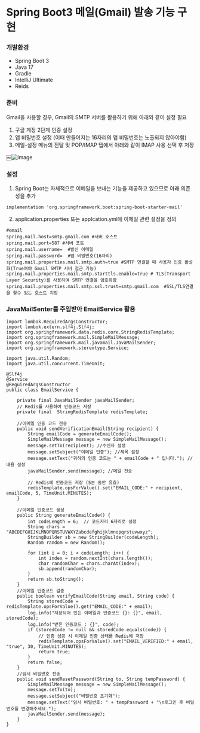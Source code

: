 # Spring Boot3 메일(Gmail) 발송 기능 구현

### 개발환경
- Spring Boot 3
- Java 17
- Gradle
- IntelliJ Ultimate
- Reids

### 준비
Gmail을 사용할 경우, Gmail의 SMTP 서버를 활용하기 위해 아래와 같이 설정 필요
1. 구글 계정 2단계 인증 설정
2. 앱 비밀번호 설정 (이때 만들어지는 16자리의 앱 비밀번호는 노출되지 않아야함)
3. 메일-설정 메뉴의 전달 및 POP/IMAP 탭에서 아래와 같이 IMAP 사용 선택 후 저장

￼![image](https://github.com/user-attachments/assets/ce05a721-d3cc-45ab-abc7-50fdbac9404a)

### 설정
1. Spring Boot는 자체적으로 이메일을 보내는 기능을 제공하고 있으므로 아래 의존성을 추가
```
implementation 'org.springframework.boot:spring-boot-starter-mail'
```
2. application.properties 또는 applcation.yml에 이메일 관련 설정을 정의
```
#email
spring.mail.host=smtp.gmail.com #서버 호스트
spring.mail.port=587 #서버 포트
spring.mail.username=  #발신 이메일
spring.mail.password=  #앱 비밀번호(16자리)
spring.mail.properties.mail.smtp.auth=true #SMTP 연결할 때 사용자 인증 활성화(True여야 Gmail SMTP 서버 접근 가능)
spring.mail.properties.mail.smtp.starttls.enable=true # TLS(Transport Layer Security)를 사용하여 SMTP 연결을 암호화함
spring.mail.properties.mail.smtp.ssl.trust=smtp.gmail.com  #SSL/TLS연결을 할수 있는 호스트 지정
```

### JavaMailSenter를 주입받아 EmailService 활용
```
import lombok.RequiredArgsConstructor;
import lombok.extern.slf4j.Slf4j;
import org.springframework.data.redis.core.StringRedisTemplate;
import org.springframework.mail.SimpleMailMessage;
import org.springframework.mail.javamail.JavaMailSender;
import org.springframework.stereotype.Service;

import java.util.Random;
import java.util.concurrent.TimeUnit;

@Slf4j
@Service
@RequiredArgsConstructor
public class EmailService {

    private final JavaMailSender javaMailSender;
    // Redis를 사용하여 인증코드 저장
    private final  StringRedisTemplate redisTemplate;

    //이메일 인증 코드 전송
    public void sendVerificationEmail(String recipient) {
        String emailCode = generateEmailCode();
        SimpleMailMessage message = new SimpleMailMessage();
        message.setTo(recipient); //수신자 설정
        message.setSubject("이메일 인증"); //제목 설정
        message.setText("귀하의 인증 코드는 " + emailCode + " 입니다."); //내용 설정
        javaMailSender.send(message); //메일 전송

        // Redis에 인증코드 저장 (5분 동안 유효)
        redisTemplate.opsForValue().set("EMAIL_CODE:" + recipient, emailCode, 5, TimeUnit.MINUTES);
    }

    //이메일 인증코드 생성
    public String generateEmailCode() {
        int codeLength = 6;  // 코드자리 6자리로 설정
        String chars = "ABCDEFGHIJKLMNOPQRSTUVWXYZabcdefghijklmnopqrstuvwxyz";
        StringBuilder sb = new StringBuilder(codeLength);
        Random random = new Random();

        for (int i = 0; i < codeLength; i++) {
            int index = random.nextInt(chars.length());
            char randomChar = chars.charAt(index);
            sb.append(randomChar);
        }
        return sb.toString();
    }
    //이메일 인증코드 검증
    public boolean verifyEmailCode(String email, String code) {
        String storedCode = redisTemplate.opsForValue().get("EMAIL_CODE:" + email);
        log.info("저장되어 있는 이메일과 인증코드 {}: {}", email, storedCode);
        log.info("받은 인증코드 : {}", code);
        if (storedCode != null && storedCode.equals(code)) {
            // 인증 성공 시 이메일 인증 상태를 Redis에 저장
            redisTemplate.opsForValue().set("EMAIL_VERIFIED:" + email, "true", 30, TimeUnit.MINUTES);
            return true;
        }
        return false;
    }
    //임시 비밀번호 전송
    public void sendResetPassword(String to, String tempPassword) {
        SimpleMailMessage message = new SimpleMailMessage();
        message.setTo(to);
        message.setSubject("비밀번호 초기화");
        message.setText("임시 비밀번호: " + tempPassword + "\n로그인 후 비밀번호를 변경해주세요.");
        javaMailSender.send(message);
    }
}
```

